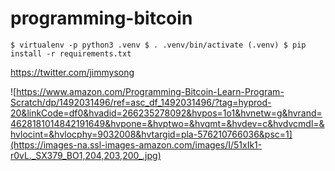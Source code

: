 # programming-bitcoin

`$ virtualenv -p python3 .venv $ . .venv/bin/activate (.venv) $ pip install -r requirements.txt`

https://twitter.com/jimmysong

![https://www.amazon.com/Programming-Bitcoin-Learn-Program-Scratch/dp/1492031496/ref=asc_df_1492031496/?tag=hyprod-20&linkCode=df0&hvadid=266235278092&hvpos=1o1&hvnetw=g&hvrand=4628181014842191649&hvpone=&hvptwo=&hvqmt=&hvdev=c&hvdvcmdl=&hvlocint=&hvlocphy=9032008&hvtargid=pla-576210766036&psc=1](https://images-na.ssl-images-amazon.com/images/I/51xIk1-r0vL._SX379_BO1,204,203,200_.jpg)
